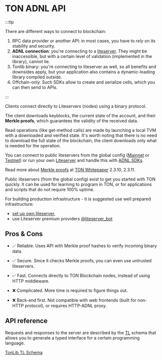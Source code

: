 # TON ADNL API

:::tip

There are different ways to connect to blockchain:
1. RPC data provider or another API: in most cases, you have to *rely* on its stability and security.
2. **ADNL connection**: you're connecting to a [liteserver](/participate/run-nodes/liteserver). They might be inaccessible, but with a certain level of validation (implemented in the library), cannot lie.
3. Tonlib binary: you're connecting to liteserver as well, so all benefits and downsides apply, but your application also contains a dynamic-loading library compiled outside.
4. Offchain-only. Such SDKs allow to create and serialize cells, which you can then send to APIs.

:::

Clients connect directly to Liteservers (nodes) using a binary protocol.

The client downloads keyblocks, the current state of the account, and their **Merkle proofs**, which guarantees the validity of the received data.

Read operations (like get-method calls) are made by launching a local TVM with a downloaded and verified state. It's worth noting that there is no need to download the full state of the blockchain, the client downloads only what is needed for the operation.

You can connect to public liteservers from the global config ([Mainnet](https://ton.org/global-config.json) or [Testnet](https://ton.org/testnet-global.config.json)) or run your own [Liteserver](/participate/nodes/node-types) and handle this with [ADNL SDKs](/develop/dapps/apis/sdk#adnl-based-sdks).

Read more about [Merkle proofs](/develop/data-formats/proofs) at [TON Whitepaper](https://ton.org/ton.pdf) 2.3.10, 2.3.11.

Public liteservers (from the global config) exist to get you started with TON quickly. It can be used for learning to program in TON, or for applications and scripts that do not require 100% uptime. 

For building production infrastructure - it is suggested use well prepared infrastructure:
- [set up own liteserver](https://docs.ton.org/participate/run-nodes/full-node#enable-liteserver-mode), 
- use Liteserver premium providers [@liteserver_bot](https://t.me/liteserver_bot)

## Pros & Cons

- ✅ Reliable. Uses API with Merkle proof hashes to verify incoming binary data.  
- ✅ Secure. Since it checks Merkle proofs, you can even use untrusted liteservers.  
- ✅ Fast. Connects directly to TON Blockchain nodes, instead of using HTTP middleware. 

- ❌ Complicated. More time is required to figure things out.  
- ❌ Back-end first. Not compatible with web frontends (built for non-HTTP protocol), or requires HTTP-ADNL proxy.

## API reference

Requests and responses to the server are described by the [TL](/develop/data-formats/tl) schema that allows you to generate a typed interface for a certain programming language.

[TonLib TL Schema](https://github.com/ton-blockchain/ton/blob/master/tl/generate/scheme/tonlib_api.tl)
